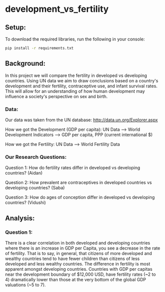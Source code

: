 # development_vs_fertility
## Setup:

To download the required libraries, run the following in your console:
```sh
pip install -r requirements.txt
```

## Background:

In this project we will compare the fertility in developed vs developing countries. Using UN data we aim to draw conclusions based on a country's development and their fertility, contraceptive use, and infant survival rates. This will allow for an understanding of how human development may influence a society's perspective on sex and birth.

### Data:
Our data was taken from the UN database: http://data.un.org/Explorer.aspx

How we got the Development (GDP per capita): UN Data --> World Development Indicators --> GDP per capita, PPP (current international $)

How we got the Fertility: UN Data --> World Fertility Data


### Our Research Questions:

Question 1: How do fertility rates differ in developed vs developing countries? (Aidan)


Question 2: How prevalent are contraceptives in developed countries vs developing countries? (Saba)


Question 3: How do ages of conception differ in developed vs developing countries? (Vidushi)

## Analysis:
### Question 1:
There is a clear correlation in both developed and developing countries where there is an increase in GDP per Capita, you see a decrease in the rate of fertility. That is to say, in general, that citizens of more developed and wealthy countries tend to have fewer children than citizens of less developed and less wealthy countries. The difference in fertility is most apparent amongst developing countries. Countries with GDP per capitas near the development boundary of $12,000 USD, have fertility rates (~2 to 4) dramatically lower than those at the very bottom of the global GDP valuations (~5 to 7).
